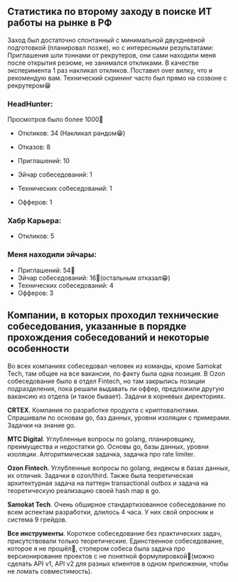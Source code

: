 ## Статистика по второму заходу в поиске ИТ работы на рынке в РФ

Заход был достаточно спонтанный с минимальной двухдневной подготовкой (планировал позже), но с интересными результатами:
Приглашения шли тоннами от рекрутеров, они сами находили меня после открытия резюме, не занимался откликами.
В качестве эксперимента 1 раз накликал откликов.
Поставил over вилку, что и рекомендую вам.
Технический скрининг часто был прямо на созвоне с рекрутером😁

### HeadHunter:
Просмотров было более 1000👀

- Откликов: 34 (Накликал рандом😁)
- Отказов: 8
- Приглашений: 10

- Эйчар собеседований: 1
- Технических собеседований: 1
- Офферов: 1

### Хабр Карьера:

- Откликов: 5

### Меня находили эйчары:

- Приглашений: 54🫠
- Эйчар собеседований: 16🫠(остальным отказал😁)
- Технических собеседований: 4
- Офферов: 3

## Компании, в которых проходил технические собеседования, указанные в порядке прохождения собеседований и некоторые особенности
Во всех компаниях собеседовал человек из команды, кроме Samokat Tech, там общее на все вакансии, по факту была одна 
позиция.
В Ozon собеседование было в отдел Fintech, но там закрылись позиции подразделения, пока решали выдавать ли оффер, 
предложили другую вакансию из отдела (и такое бывает).
Задачи в корневых директориях.

**CRTEX**. Компания по разработке продукта с криптовалютами. Спрашивали по основам go, баз данных, 
уровни изоляции с примерами. Задачки на знание go.

**MTC Digital**. Углубленные вопросы по golang, планировщику, преимущества и недостатки go. Основы go, базы данных, 
уровни изоляции. Алгоритмическая задачка, задачка про rate limiter.

**Ozon Fintech**. Углубленные вопросы по golang, индексы в базах данных, их отличия. Задачки в ozon/third.
Также была теоретическая архитектурная задача на паттерн transactional outbox и задача на теоретическую реализацию 
своей hash map в go.

**Samokat Tech**. Очень обширное стандартизованное собеседование по всем аспектам разработки, длилось 4 часа. У них 
свой опросник и система 9 грейдов.

**Все инструменты**. Короткое собеседование без практических задач, присутствовали только теоретические. 
Единственное собеседование, которое я не прошёл👾, стопером собеса была задача про версионирование проектов
с не понятной формулировкой🌚(можно сделать API v1, API v2 для разных клиентов в одном приложении, 
чтобы не ломать совместимость).